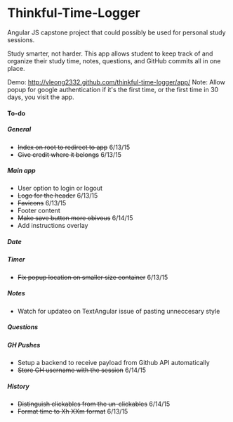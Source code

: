 # Thinkful-Time-Logger
Angular JS capstone project that could possibly be  used for personal study sessions.

Study smarter, not harder. This app allows student to keep track of and organize their study time, notes, questions, and GitHub commits all in one place.

Demo: http://vleong2332.github.com/thinkful-time-logger/app/
Note: Allow popup for google authentication if it's the first time, or the first time in 30 days, you visit the app.

#### To-do

##### General

- ~~Index on root to redirect to app~~ 6/13/15
- ~~Give credit where it belongs~~ 6/13/15

##### Main app

- User option to login or logout
- ~~Logo for the header~~ 6/13/15
- ~~Favicons~~ 6/13/15
- Footer content
- ~~Make save button more obivous~~ 6/14/15
- Add instructions overlay

##### Date

##### Timer

- ~~Fix popup location on smaller size container~~ 6/13/15

##### Notes

- Watch for updateo on TextAngular issue of pasting unneccesary style

##### Questions

##### GH Pushes

- Setup a backend to receive payload from Github API automatically
- ~~Store GH username with the session~~ 6/14/15

##### History

- ~~Distinguish clickables from the un-clickables~~ 6/14/15
- ~~Format time to Xh XXm format~~ 6/13/15